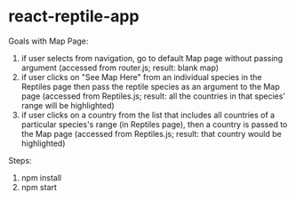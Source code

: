 # react-reptile-app
Goals with Map Page:
1. if user selects from navigation, go to default Map page without passing argument (accessed from router.js; result: blank map)
2. if user clicks on "See Map Here" from an individual species in the Reptiles page then pass the reptile species as an argument to the Map page (accessed from Reptiles.js; result: all the countries in that species' range will be highlighted)
3. if user clicks on a country from the list that includes all countries of a particular species's range (in Reptiles page), then a country is passed to the Map page (accessed from Reptiles.js; result: that country would be highlighted)

Steps:
1. npm install
2. npm start
